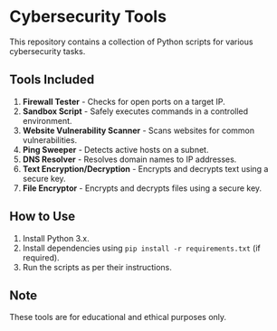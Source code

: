 
# Cybersecurity Tools

This repository contains a collection of Python scripts for various cybersecurity tasks.

## Tools Included

1. **Firewall Tester** - Checks for open ports on a target IP.
2. **Sandbox Script** - Safely executes commands in a controlled environment.
3. **Website Vulnerability Scanner** - Scans websites for common vulnerabilities.
4. **Ping Sweeper** - Detects active hosts on a subnet.
5. **DNS Resolver** - Resolves domain names to IP addresses.
6. **Text Encryption/Decryption** - Encrypts and decrypts text using a secure key.
7. **File Encryptor** - Encrypts and decrypts files using a secure key.

## How to Use
1. Install Python 3.x.
2. Install dependencies using `pip install -r requirements.txt` (if required).
3. Run the scripts as per their instructions.

## Note
These tools are for educational and ethical purposes only.
